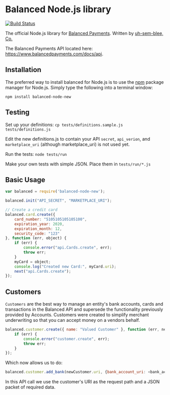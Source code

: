 Balanced Node.js library
=========

[![Build Status](https://travis-ci.org/balanced/balanced-node.png?branch=master)](https://travis-ci.org/balanced/balanced-node)

The official Node.js library for [Balanced Payments](https://www.balancedpayments.com).  Written by [uh-sem-blee, Co.](http://www.uh-sem-blee.com)

The Balanced Payments API located here: https://www.balancedpayments.com/docs/api.

Installation
------------
The preferred way to install balanced for Node.js is to use the [npm](http://npmjs.org) package manager for Node.js. Simply type the following
into a terminal window:
```
npm install balanced-node-new
```

Testing
-------
Set up your definitions:
`cp tests/definitions.sample.js tests/definitions.js`

Edit the new definitions.js to contain your API `secret`, `api_verion`, and `marketplace_uri` (although marketplace_uri) is not used yet.

Run the tests:
`node tests/run`

Make your own tests with simple JSON. Place them in `tests/run/*.js`

Basic Usage
-----------

```js
var balanced = require('balanced-node-new');

balanced.init("API_SECRET", "MARKETPLACE_URI");

// Create a credit card
balanced.card.create({
    card_number: "5105105105105100",
    expiration_year: 2020,
    expiration_month: 12,
    security_code: "123"
}, function (err, object) {
    if (err) {
        console.error("api.Cards.create", err);
        throw err;
    }
    myCard = object;
    console.log("Created new Card:", myCard.uri);
    next("api.Cards.create");
});
```

Customers
---------

`Customers` are the best way to manage an entity's bank accounts, cards and transactions
in the Balanced API and supersede the functionality previously provided by Accounts. Customers
were created to simplify merchant underwriting so that you can accept money on a vendors behalf.

```js
balanced.customer.create({ name: "Valued Customer" }, function (err, newCustomer) {
    if (err) {
        console.error("customer.create", err);
        throw err;
    }
});
```

Which now allows us to do:

```js
balanced.customer.add_bank(newCustomer.uri, {bank_account_uri: <bank_account_uri>},  function(err, response){ ... })
```

In this API call we use the customer's URI as the request path and a JSON packet of required data.